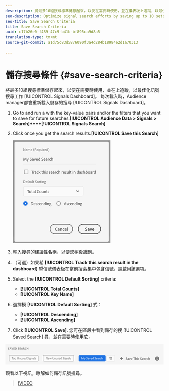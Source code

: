 ```yaml
---
description: 將最多10組搜尋標準儲存起來，以便在需要時使用，並在儀表板上追蹤，以最佳化訊號搜尋工作。 Audience Manager reloads the saved searches every time you load the Dashboard.
seo-description: Optimize signal search efforts by saving up to 10 sets of search criteria to use whenever you need them, and track them on the Dashboard. Audience Manager reloads the saved searches every time you load the Dashboard.
seo-title: Save Search Criteria
title: Save Search Criteria
uuid: c17b26e0-f489-47c9-b41b-bf895ca9d8a5
translation-type: tm+mt
source-git-commit: a1d75c83d5876090f3a4d284b18984e2d1a70313

---
```



# 儲存搜尋條件 {#save-search-criteria}

將最多10組搜尋標準儲存起來，以便在需要時使用，並在上追蹤，以最佳化訊號搜尋工作 [!UICONTROL Signals Dashboard]。 每次載入時，Audience manager都會重新載入儲存的搜尋 [!UICONTROL Signals Dashboard]。

1. Go to  and run a  with the key-value pairs and/or the filters that you want to save for future searches.**[!UICONTROL Audience Data > Signals > Search]****[!UICONTROL Signals Search]**
1. Click  once you get the search results.**[!UICONTROL Save this Search]**

   ![Step Result](assets/save-search-criteria.png)
1. 輸入搜尋的建議性名稱，以便您稍後識別。
1. （可選）如果希 **[!UICONTROL Track this search result in the dashboard]** 望信號儀表板在當前搜索集中包含信號，請啟用該選項。
1. Select the **[!UICONTROL Default Sorting]** criteria:
   * **[!UICONTROL Total Counts]**
   * **[!UICONTROL Key Name]**
1. 選擇模 **[!UICONTROL Default Sorting]** 式：
   * **[!UICONTROL Descending]**
   * **[!UICONTROL Ascending]**
1. Click **[!UICONTROL Save]**. 您可在區段中看到儲存的搜 [!UICONTROL Saved Search] 尋，並在需要時使用它。

![儲存的搜尋](assets/saved-search.png)

觀看以下視訊，瞭解如何儲存訊號搜尋。

>[!VIDEO](https://video.tv.adobe.com/v/25147/?captions=chi_hant)
